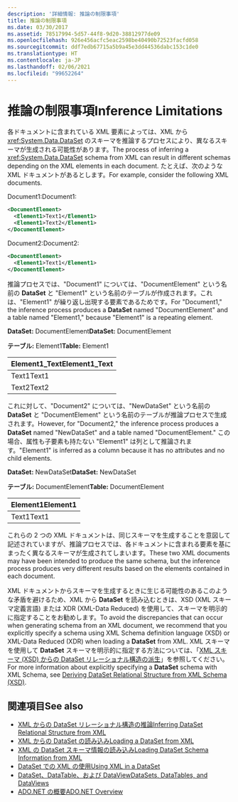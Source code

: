 ```yaml
---
description: '詳細情報: 推論の制限事項'
title: 推論の制限事項
ms.date: 03/30/2017
ms.assetid: 78517994-5d57-44f8-9d20-38812977de09
ms.openlocfilehash: 926e456acfc5eac2598be40490b72523facfd058
ms.sourcegitcommit: ddf7edb67715a5b9a45e3dd44536dabc153c1de0
ms.translationtype: HT
ms.contentlocale: ja-JP
ms.lasthandoff: 02/06/2021
ms.locfileid: "99652264"
---
```

# <a name="inference-limitations"></a><span data-ttu-id="34b90-103">推論の制限事項</span><span class="sxs-lookup"><span data-stu-id="34b90-103">Inference Limitations</span></span>

<span data-ttu-id="34b90-104">各ドキュメントに含まれている XML 要素によっては、XML から <xref:System.Data.DataSet> のスキーマを推論するプロセスにより、異なるスキーマが生成される可能性があります。</span><span class="sxs-lookup"><span data-stu-id="34b90-104">The process of inferring a <xref:System.Data.DataSet> schema from XML can result in different schemas depending on the XML elements in each document.</span></span> <span data-ttu-id="34b90-105">たとえば、次のような XML ドキュメントがあるとします。</span><span class="sxs-lookup"><span data-stu-id="34b90-105">For example, consider the following XML documents.</span></span>  
  
 <span data-ttu-id="34b90-106">Document1:</span><span class="sxs-lookup"><span data-stu-id="34b90-106">Document1:</span></span>  
  
```xml  
<DocumentElement>  
  <Element1>Text1</Element1>  
  <Element1>Text2</Element1>  
</DocumentElement>  
```  
  
 <span data-ttu-id="34b90-107">Document2:</span><span class="sxs-lookup"><span data-stu-id="34b90-107">Document2:</span></span>  
  
```xml  
<DocumentElement>  
  <Element1>Text1</Element1>  
</DocumentElement>  
```  
  
 <span data-ttu-id="34b90-108">推論プロセスでは、"Document1" については、"DocumentElement" という名前の **DataSet** と "Element1" という名前のテーブルが作成されます。これは、"Element1" が繰り返し出現する要素であるためです。</span><span class="sxs-lookup"><span data-stu-id="34b90-108">For "Document1," the inference process produces a **DataSet** named "DocumentElement" and a table named "Element1," because "Element1" is a repeating element.</span></span>  
  
 <span data-ttu-id="34b90-109">**DataSet:** DocumentElement</span><span class="sxs-lookup"><span data-stu-id="34b90-109">**DataSet:** DocumentElement</span></span>  
  
 <span data-ttu-id="34b90-110">**テーブル:** Element1</span><span class="sxs-lookup"><span data-stu-id="34b90-110">**Table:** Element1</span></span>  
  
|<span data-ttu-id="34b90-111">Element1_Text</span><span class="sxs-lookup"><span data-stu-id="34b90-111">Element1_Text</span></span>|  
|--------------------|  
|<span data-ttu-id="34b90-112">Text1</span><span class="sxs-lookup"><span data-stu-id="34b90-112">Text1</span></span>|  
|<span data-ttu-id="34b90-113">Text2</span><span class="sxs-lookup"><span data-stu-id="34b90-113">Text2</span></span>|  
  
 <span data-ttu-id="34b90-114">これに対して、"Document2" については、"NewDataSet" という名前の **DataSet** と "DocumentElement" という名前のテーブルが推論プロセスで生成されます。</span><span class="sxs-lookup"><span data-stu-id="34b90-114">However, for "Document2," the inference process produces a **DataSet** named "NewDataSet" and a table named "DocumentElement."</span></span> <span data-ttu-id="34b90-115">この場合、属性も子要素も持たない "Element1" は列として推論されます。</span><span class="sxs-lookup"><span data-stu-id="34b90-115">"Element1" is inferred as a column because it has no attributes and no child elements.</span></span>  
  
 <span data-ttu-id="34b90-116">**DataSet:** NewDataSet</span><span class="sxs-lookup"><span data-stu-id="34b90-116">**DataSet:** NewDataSet</span></span>  
  
 <span data-ttu-id="34b90-117">**テーブル:** DocumentElement</span><span class="sxs-lookup"><span data-stu-id="34b90-117">**Table:** DocumentElement</span></span>  
  
|<span data-ttu-id="34b90-118">Element1</span><span class="sxs-lookup"><span data-stu-id="34b90-118">Element1</span></span>|  
|--------------|  
|<span data-ttu-id="34b90-119">Text1</span><span class="sxs-lookup"><span data-stu-id="34b90-119">Text1</span></span>|  
  
 <span data-ttu-id="34b90-120">これらの 2 つの XML ドキュメントは、同じスキーマを生成することを意図して記述されていますが、推論プロセスでは、各ドキュメントに含まれる要素を基にまったく異なるスキーマが生成されてしまいます。</span><span class="sxs-lookup"><span data-stu-id="34b90-120">These two XML documents may have been intended to produce the same schema, but the inference process produces very different results based on the elements contained in each document.</span></span>  
  
 <span data-ttu-id="34b90-121">XML ドキュメントからスキーマを生成するときに生じる可能性のあるこのような矛盾を避けるため、XML から **DataSet** を読み込むときは、XSD (XML スキーマ定義言語) または XDR (XML-Data Reduced) を使用して、スキーマを明示的に指定することをお勧めします。</span><span class="sxs-lookup"><span data-stu-id="34b90-121">To avoid the discrepancies that can occur when generating schema from an XML document, we recommend that you explicitly specify a schema using XML Schema definition language (XSD) or XML-Data Reduced (XDR) when loading a **DataSet** from XML.</span></span> <span data-ttu-id="34b90-122">XML スキーマを使用して **DataSet** スキーマを明示的に指定する方法については、「[XML スキーマ (XSD) からの DataSet リレーショナル構造の派生](deriving-dataset-relational-structure-from-xml-schema-xsd.md)」を参照してください。</span><span class="sxs-lookup"><span data-stu-id="34b90-122">For more information about explicitly specifying a **DataSet** schema with XML Schema, see [Deriving DataSet Relational Structure from XML Schema (XSD)](deriving-dataset-relational-structure-from-xml-schema-xsd.md).</span></span>  
  
## <a name="see-also"></a><span data-ttu-id="34b90-123">関連項目</span><span class="sxs-lookup"><span data-stu-id="34b90-123">See also</span></span>

- [<span data-ttu-id="34b90-124">XML からの DataSet リレーショナル構造の推論</span><span class="sxs-lookup"><span data-stu-id="34b90-124">Inferring DataSet Relational Structure from XML</span></span>](inferring-dataset-relational-structure-from-xml.md)
- [<span data-ttu-id="34b90-125">XML からの DataSet の読み込み</span><span class="sxs-lookup"><span data-stu-id="34b90-125">Loading a DataSet from XML</span></span>](loading-a-dataset-from-xml.md)
- [<span data-ttu-id="34b90-126">XML の DataSet スキーマ情報の読み込み</span><span class="sxs-lookup"><span data-stu-id="34b90-126">Loading DataSet Schema Information from XML</span></span>](loading-dataset-schema-information-from-xml.md)
- [<span data-ttu-id="34b90-127">DataSet での XML の使用</span><span class="sxs-lookup"><span data-stu-id="34b90-127">Using XML in a DataSet</span></span>](using-xml-in-a-dataset.md)
- [<span data-ttu-id="34b90-128">DataSet、DataTable、および DataView</span><span class="sxs-lookup"><span data-stu-id="34b90-128">DataSets, DataTables, and DataViews</span></span>](index.md)
- [<span data-ttu-id="34b90-129">ADO.NET の概要</span><span class="sxs-lookup"><span data-stu-id="34b90-129">ADO.NET Overview</span></span>](../ado-net-overview.md)
